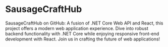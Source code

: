 # SausageCraftHub
SausageCraftHub on GitHub: A fusion of .NET Core Web API and React, this project offers a modern web application experience. Dive into robust backend functionality with .NET Core while enjoying responsive front-end development with React. Join us in crafting the future of web applications!
